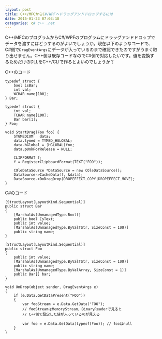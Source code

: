 ```yaml
---
layout: post
title: C++/MFCからC#/WPFへドラッグアンドドロップするには
date: 2015-01-23 07:03:18
categories: c# c++ .net
---
```

<p>C++/MFCのプログラムからC#/WPFのプログラムにドラッグアンドドロップでデータを渡すにはどうするのがよいでしょうか。現在以下のようなコードで、C#側で<code>DragEventArgs</code>にデータが入っているのまで確認できたのですがうまく取り出せません。C++側は既存コードなのでC#側で対応したいです。値を変換するためだけのDLLをC++/CLIで作るとよいのでしょうか？</p>

<p>C++のコード</p>

<pre><code>typedef struct {
    bool isBar;
    int val;
    WCHAR name[100];
} Bar;

typedef struct {
    int val;
    TCHAR name[100];
    Bar bar[1];
} Foo;

void StartDrag(Foo foo) {
    STGMEDIUM   data;
    data.tymed = TYMED_HGLOBAL;
    data.hGlobal = (HGLOBAL)foo;
    data.pUnkForRelease = NULL;

    CLIPFORMAT f;
    f = RegisterClipboardFormat(TEXT("FOO"));

    COleDataSource *DataSource = new COleDataSource();
    DataSource-&gt;CacheData(f, &amp;data);
    DataSource-&gt;DoDragDrop(DROPEFFECT_COPY|DROPEFFECT_MOVE);
}
</code></pre>

<p>C#のコード</p>

<pre><code>[StructLayout(LayoutKind.Sequential)]
public struct Bar
{
    [MarshalAs(UnmanagedType.Bool)]
    public bool IsText;
    public int value;
    [MarshalAs(UnmanagedType.ByValTStr, SizeConst = 100)]
    public string name;
}

[StructLayout(LayoutKind.Sequential)]
public struct Foo
{
    public int value;
    [MarshalAs(UnmanagedType.ByValTStr, SizeConst = 100)]
    public string name;
    [MarshalAs(UnmanagedType.ByValArray, SizeConst = 1)]
    public Bar[] bar;
}

void OnDrop(object sender, DragEventArgs e)
{
    if (e.Data.GetDataPresent("FOO"))
    {
        var fooStream = e.Data.GetData("FOO");
        // fooStreamはMemoryStream、BinaryReaderで見ると
        // C++側で設定した値が入っているのが見える

        var foo = e.Data.GetData(typeof(Foo)); // fooはnull
    }
}
</code></pre>
